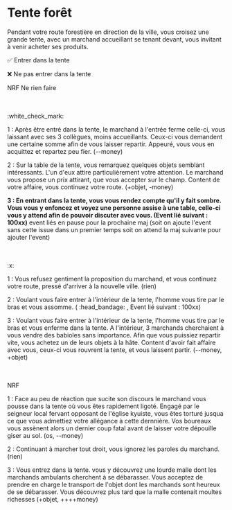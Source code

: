 # Tente forêt

Pendant votre route forestière en direction de la ville, vous croisez une grande tente, avec un marchand accueillant se tenant devant, vous invitant à venir acheter ses produits.

:white_check_mark: Entrer dans la tente

:x: Ne pas entrer dans la tente

NRF Ne rien faire

<br/>
<br/>
:white_check_mark: 

1 : Après être entré dans la tente, le marchand à l'entrée ferme celle-ci, vous laissant avec ses 3 collègues, moins accueillants. Ceux-ci vous demandent une certaine somme afin de vous laisser repartir. Appeuré, vous vous en acquittez et repartez peu fier. (--money)

2 : Sur la table de la tente, vous remarquez quelques objets semblant intéressants. L'un d'eux attire particulièrement votre attention. Le marchand vous propose un prix attirant, que vous accepter sur le champ. Content de votre affaire, vous continuez votre route. (+objet, -money)

**3 : En entrant dans la tente, vous vous rendez compte qu'il y fait sombre. Vous vous y enfoncez et voyez une personne assise à une table, celle-ci vous y attend afin de pouvoir discuter avec vous. (Event lié suivant : 100xx)** event liés en pause pour la prochaine maj (soit on ajoute l'event sans cette issue dans un premier temps soit on attend la maj suivante pour ajouter l'event)

<br/>
<br/>
:x:

1 : Vous refusez gentiment la proposition du marchand, et vous continuez votre route, pressé d'arriver à la nouvelle ville. (rien)

2 : Voulant vous faire entrer à l'intérieur de la tente, l'homme vous tire par le bras et vous assomme. ( :head_bandage:  , Event lié suivant : 100xx)

3 : Voulant vous faire entrer à l'intérieur de la tente, l'homme vous tire par le bras et vous enferme dans la tente. A l'intérieur, 3 marchands cherchaient à vous vendre des babioles sans importance. Afin que vous puissiez repartir vite, vous achetez un de leurs objets à la hâte. Content d'avoir fait affaire avec vous, ceux-ci vous rouvrent la tente, et vous laissent partir. (--money, +objet)

<br/>
<br/>
NRF

1 : Face au peu de réaction que sucite son discours le marchand vous pousse dans la tente où vous êtes rapidement ligoté. Engagé par le seigneur local fervant opposant de l'église kyuiste, vous êtes torturé jusqua ce que vous admettiez votre allégance à cette dernnière. Vos boureaux vous assènent alors un dernier coup fatal avant de laisser votre dépouille giser au sol. (os, --money)

2 : Continuant à marcher tout droit, vous ignorez les paroles du marchand. (rien)

3 : Vous entrez dans la tente. vous y découvrez une lourde malle dont les marchands ambulants cherchent à se débarasser. Vous acceptez de prendre en charge le transport de l'objet dont les marchands sont heureux de se débarasser. Vous découvrez plus tard que la malle contenait moultes richesses (+objet, ++++money)
